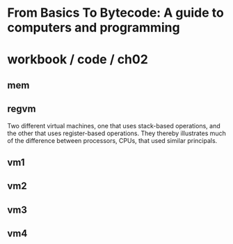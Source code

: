 # From Basics To Bytecode: A guide to computers and programming
# workbook / code / ch02 

## mem


## regvm

Two different virtual machines, one that uses stack-based operations, and the other that uses register-based operations. They thereby illustrates much of the difference between processors, CPUs, that used similar principals.


## vm1

## vm2

## vm3

## vm4

